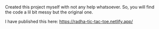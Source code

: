 Created this project myself with not any help whatsoever.
So, you will find the code a lil bit messy but the original one.

I have published this here: https://radha-tic-tac-toe.netlify.app/
